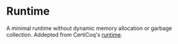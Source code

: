 # Runtime

A minimal runtime without dynamic memory allocation or garbage
collection. Addepted from CertiCoq's
[runtime](https://github.com/CertiCoq/certicoq/tree/master/runtime).
